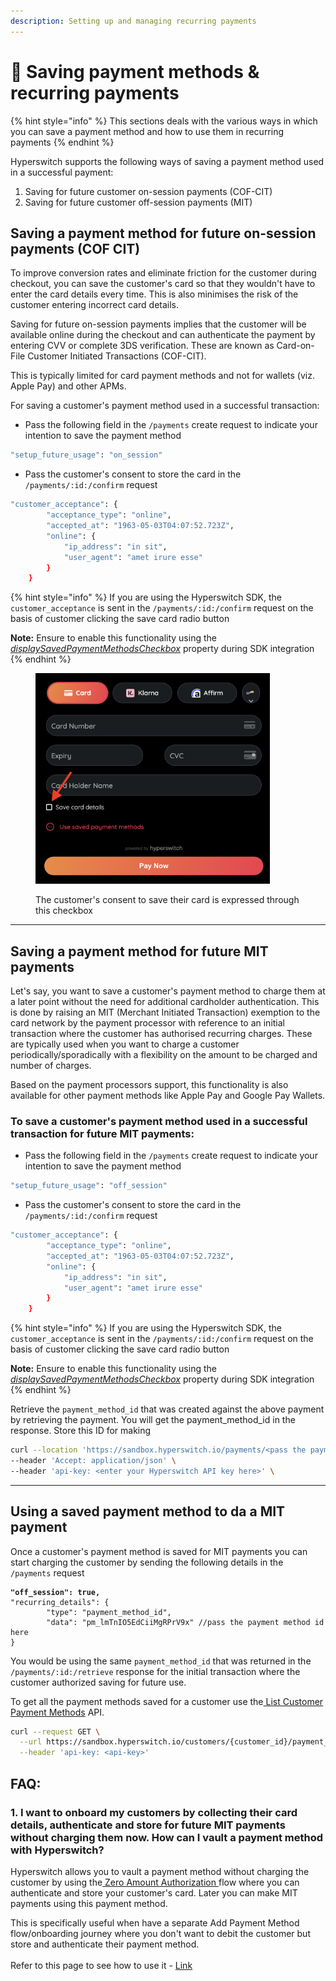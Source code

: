 ```yaml
---
description: Setting up and managing recurring payments
---
```


# 🔁 Saving payment methods & recurring payments

{% hint style="info" %}
This sections deals with the various ways in which you can save a payment method and how to use them in recurring payments
{% endhint %}

Hyperswitch supports the following ways of saving a payment method used in a successful payment:

1. Saving for future customer on-session payments (COF-CIT)
2. Saving for future customer off-session payments (MIT)

## Saving a payment method for future on-session payments (COF CIT)

To improve conversion rates and eliminate friction for the customer during checkout, you can save the customer's card so that they wouldn't have to enter the card details every time. This is also minimises the risk of the customer entering incorrect card details.&#x20;

Saving for future on-session payments implies that the customer will be available online during the checkout and can authenticate the payment by entering CVV or complete 3DS verification. These are known as Card-on-File Customer Initiated Transactions (COF-CIT).

This is typically limited for card payment methods and not for wallets (viz. Apple Pay) and other APMs.

For saving a customer's payment method used in a successful transaction:

* Pass the following field in the `/payments` create request to indicate your intention to save the payment method

```bash
"setup_future_usage": "on_session"
```

* Pass the customer's consent to store the card in the `/payments/:id:/confirm` request

```bash
"customer_acceptance": {
        "acceptance_type": "online",
        "accepted_at": "1963-05-03T04:07:52.723Z",
        "online": {
            "ip_address": "in sit",
            "user_agent": "amet irure esse"
        }
    }
```

{% hint style="info" %}
If you are using the Hyperswitch SDK, the `customer_acceptance` is sent in the `/payments/:id:/confirm` request on the basis of customer clicking the save card radio button

**Note:** Ensure to enable this functionality using the [_displaySavedPaymentMethodsCheckbox_](https://docs.hyperswitch.io/hyperswitch-cloud/integration-guide/web/customization#id-6.-handle-saved-payment-methods) property during SDK integration
{% endhint %}

<figure><img src="../../.gitbook/assets/Screenshot 2024-04-18 at 12.49.35 PM.png" alt="" width="375"><figcaption><p>The customer's consent to save their card is expressed through this checkbox</p></figcaption></figure>



***

## Saving a payment method for future MIT payments

Let's say, you want to save a customer's payment method to charge them at a later point without the need for additional cardholder authentication. This is done by raising an MIT (Merchant Initiated Transaction) exemption to the card network by the payment processor with reference to an initial transaction where the customer has authorised recurring charges. These are typically used when you want to charge a customer periodically/sporadically with a flexibility on the amount to be charged and number of charges.

Based on the payment processors support, this functionality is also available for other payment methods like Apple Pay and Google Pay Wallets.

### To save a customer's payment method used in a successful transaction for future MIT payments:

* Pass the following field in the `/payments` create request to indicate your intention to save the payment method

```bash
"setup_future_usage": "off_session"
```

* Pass the customer's consent to store the card in the `/payments/:id:/confirm` request

```bash
"customer_acceptance": {
        "acceptance_type": "online",
        "accepted_at": "1963-05-03T04:07:52.723Z",
        "online": {
            "ip_address": "in sit",
            "user_agent": "amet irure esse"
        }
    }
```

{% hint style="info" %}
If you are using the Hyperswitch SDK, the `customer_acceptance` is sent in the `/payments/:id:/confirm` request on the basis of customer clicking the save card radio button

**Note:** Ensure to enable this functionality using the [_displaySavedPaymentMethodsCheckbox_](https://docs.hyperswitch.io/hyperswitch-cloud/integration-guide/web/customization#id-6.-handle-saved-payment-methods) property during SDK integration
{% endhint %}

Retrieve the `payment_method_id` that was created against the above payment by retrieving the payment. You will get the payment\_method\_id in the response. Store this ID for making&#x20;

```bash
curl --location 'https://sandbox.hyperswitch.io/payments/<pass the payment_id>' \
--header 'Accept: application/json' \
--header 'api-key: <enter your Hyperswitch API key here>' \
```

***

## Using a saved payment method to da a MIT payment

Once a customer's payment method is saved for MIT payments you can start charging the customer by sending the following details in the `/payments` request

<pre class="language-bash"><code class="lang-bash"><strong>"off_session": true,
</strong>"recurring_details": {
        "type": "payment_method_id",
        "data": "pm_lmTnIO5EdCiiMgRPrV9x" //pass the payment method id here
}
</code></pre>

You would be using the same `payment_method_id` that was returned in the `/payments/:id:/retrieve` response for the initial transaction where the customer authorized saving for future use.

To get all the payment methods saved for a customer use the[ List Customer Payment Methods](https://api-reference.hyperswitch.io/api-reference/payment-methods/list-payment-methods-for-a-customer) API.

```bash
curl --request GET \
  --url https://sandbox.hyperswitch.io/customers/{customer_id}/payment_methods \
  --header 'api-key: <api-key>'
```

## FAQ:

### **1. I want to onboard my customers by collecting their card details, authenticate and store for future MIT payments without charging them now. How can I vault a payment method with Hyperswitch?**&#x20;

Hyperswitch allows you to vault a payment method without charging the customer by using the[ Zero Amount Authorization ](zero-amount-authorization-1.md)flow where you can authenticate and store your customer's card. Later you can make MIT payments using this payment method.

This is specifically useful when have a separate Add Payment Method flow/onboarding journey where you don't want to debit the customer but store and authenticate their payment method.\
\
Refer to this page to see how to use it -  [Link](zero-amount-authorization-1.md)

